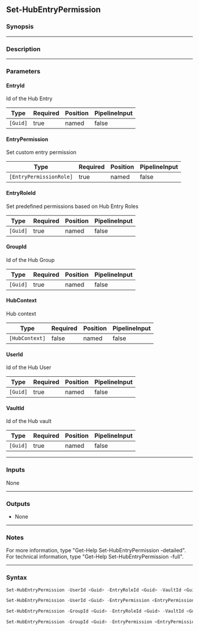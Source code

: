 Set-HubEntryPermission
----------------------

### Synopsis

---

### Description

---

### Parameters
#### **EntryId**
Id of the Hub Entry

|Type    |Required|Position|PipelineInput|
|--------|--------|--------|-------------|
|`[Guid]`|true    |named   |false        |

#### **EntryPermission**
Set custom entry permission

|Type                   |Required|Position|PipelineInput|
|-----------------------|--------|--------|-------------|
|`[EntryPermissionRole]`|true    |named   |false        |

#### **EntryRoleId**
Set predefined permissions based on Hub Entry Roles

|Type    |Required|Position|PipelineInput|
|--------|--------|--------|-------------|
|`[Guid]`|true    |named   |false        |

#### **GroupId**
Id of the Hub Group

|Type    |Required|Position|PipelineInput|
|--------|--------|--------|-------------|
|`[Guid]`|true    |named   |false        |

#### **HubContext**
Hub context

|Type          |Required|Position|PipelineInput|
|--------------|--------|--------|-------------|
|`[HubContext]`|false   |named   |false        |

#### **UserId**
Id of the Hub User

|Type    |Required|Position|PipelineInput|
|--------|--------|--------|-------------|
|`[Guid]`|true    |named   |false        |

#### **VaultId**
Id of the Hub vault

|Type    |Required|Position|PipelineInput|
|--------|--------|--------|-------------|
|`[Guid]`|true    |named   |false        |

---

### Inputs
None

---

### Outputs
* None

---

### Notes
For more information, type "Get-Help Set-HubEntryPermission -detailed". For technical information, type "Get-Help Set-HubEntryPermission -full".

---

### Syntax
```PowerShell
Set-HubEntryPermission -UserId <Guid> -EntryRoleId <Guid> -VaultId <Guid> -EntryId <Guid> [-HubContext <HubContext>] [<CommonParameters>]
```
```PowerShell
Set-HubEntryPermission -UserId <Guid> -EntryPermission <EntryPermissionRole> -VaultId <Guid> -EntryId <Guid> [-HubContext <HubContext>] [<CommonParameters>]
```
```PowerShell
Set-HubEntryPermission -GroupId <Guid> -EntryRoleId <Guid> -VaultId <Guid> -EntryId <Guid> [-HubContext <HubContext>] [<CommonParameters>]
```
```PowerShell
Set-HubEntryPermission -GroupId <Guid> -EntryPermission <EntryPermissionRole> -VaultId <Guid> -EntryId <Guid> [-HubContext <HubContext>] [<CommonParameters>]
```
